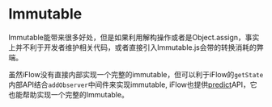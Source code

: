 # Immutable

Immutable能带来很多好处，但是如果利用解构操作或者是Object.assign，事实上并不利于开发者维护相关代码，或者直接引入Immutable.js会带的转换消耗的弊端。

虽然iFlow没有直接内部实现一个完整的immutable，但可以利于iFlow的`getState`内部API结合`addObserver`中间件来实现immutable, iFlow也提供[predict](/docs/api/predict.md)API，它也能帮助实现一个完整的Immutable。
